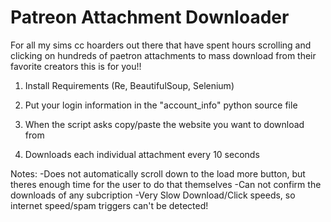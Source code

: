 # Patreon Attachment Downloader
 
 For all my sims cc hoarders out there that have spent hours scrolling and clicking on hundreds of paetron attachments to mass download from their favorite creators this is for you!!


1. Install Requirements
(Re, BeautifulSoup, Selenium)

2. Put your login information in the "account_info" python source file
3. When the script asks copy/paste the website you want to download from
4. Downloads each individual attachment every 10 seconds







Notes:
-Does not automatically scroll down to the load more button, but theres enough time for the user to do that themselves
-Can not confirm the downloads of any subcription 
-Very Slow Download/Click speeds, so internet speed/spam triggers can't be detected!
